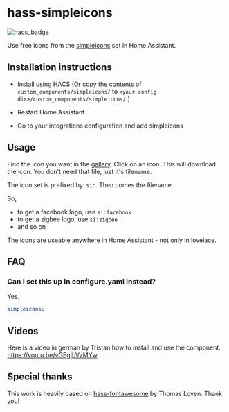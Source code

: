 # hass-simpleicons

[![hacs_badge](https://img.shields.io/badge/HACS-Default-orange.svg)](https://github.com/custom-components/hacs)

Use free icons from the [simpleicons](https://simpleicons.org) set in Home Assistant.

## Installation instructions

- Install using [HACS](https://hacs.xyz) (Or copy the contents of `custom_components/simpleicons/` to `<your config dir>/custom_components/simpleicons/`.)

- Restart Home Assistant

- Go to your integrations configuration and add simpleicons

## Usage

Find the icon you want in the [gallery](http://simpleicons.org/). Click on an icon. This will download the icon. You don't need that file, just it's filename.

The icon set is prefixed by: `si:`. Then comes the filename.

So,

- to get a facebook logo, use `si:facebook`
- to get a zigbee logo, use `si:zigbee`
- and so on

The icons are useable anywhere in Home Assistant - not only in lovelace.

## FAQ

### Can I set this up in configure.yaml instead?

Yes.

```yaml
simpleicons:
```

## Videos
Here is a video in german by Tristan how to install and use the component: https://youtu.be/vGEgIbVzMYw

## Special thanks

This work is heavily based on [hass-fontawesome](https://github.com/thomasloven/hass-fontawesome) by Thomas Loven. Thank you!
